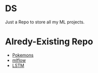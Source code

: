 # DS
Just a Repo to store all my ML projects. 

# Alredy-Existing Repo 
- [Pokemons](https://github.com/jackyman1997/pokemon)
- [mlflow](https://github.com/jackyman1997/mlflowec2)
- [LSTM](https://github.com/jackyman1997/LSTM)